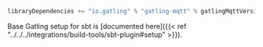```scala
libraryDependencies += "io.gatling" % "gatling-mqtt" % gatlingMqttVersion % "test,it"
```

Base Gatling setup for sbt is [documented here]({{< ref "../../../integrations/build-tools/sbt-plugin#setup" >}}).
